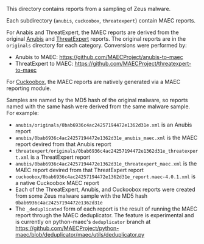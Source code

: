 This directory contains reports from a sampling of Zeus malware.

Each subdirectory (`anubis`, `cuckoobox`, `threatexpert`) contain MAEC reports. 
 
For Anabis and ThreatExpert, the MAEC reports are derived from the original [Anubis](https://anubis.iseclab.org/) and [ThreatExpert](http://threatexpert.com/) reports. The original reports are in the `originals` directory for each category. Conversions were performed by:

* Anubis to MAEC: https://github.com/MAECProject/anubis-to-maec
* ThreatExpert to MAEC: https://github.com/MAECProject/threatexpert-to-maec

For [Cuckoobox](https://cuckoosandbox.org), the MAEC reports are natively generated via a MAEC reporting module.   

Samples are named by the MD5 hash of the original malware, so reports named with the same hash were derived from the same malware sample. For example:

* `anubis/originals/0bab6936c4ac24257194472e1362d31e.xml` is an Anubis report
* `anubis/0bab6936c4ac24257194472e1362d31e_anubis_maec.xml` is the MAEC report devired from that Anubis report
* `threatexpert/originals/0bab6936c4ac24257194472e1362d31e_threatexpert.xml` is a ThreatExpert report
* `anubis/0bab6936c4ac24257194472e1362d31e_threatexpert_maec.xml` is the MAEC report devired from that ThreatExpert report
* `cuckoobox/0bab6936c4ac24257194472e1362d31e_report.maec-4.0.1.xml` is a native Cuckoobox MAEC report
* Each of the ThreatExpert, Anubis, and Cuckoobox reports were created from some Zeus malware sample with the MD5 hash `0bab6936c4ac24257194472e1362d31e`
* The `_deduplicated` form of each report is the result of running the MAEC report through the MAEC deduplicator. The feature is experimental and is currently on python-maec's `deduplicator` branch at https://github.com/MAECProject/python-maec/blob/deduplicator/maec/utils/deduplicator.py

